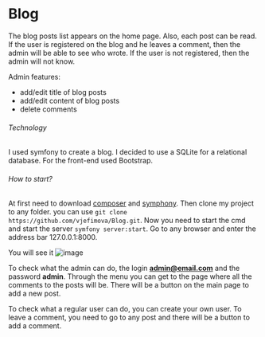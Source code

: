 # Blog

The blog posts list appears on the home page. Also, each post can be read.
If the user is registered on the blog and he leaves a comment, then the admin will be able to see who wrote. If the user is not registered, then the admin will not know.

Admin features:
- add/edit title of blog posts
- add/edit content of blog posts
- delete comments

###### Technology

I used symfony to create a blog.
I decided to use a SQLite for a relational database.
For the front-end used Bootstrap.

###### How to start?

At first need to download [composer](https://getcomposer.org/download/) and [symphony](https://symfony.com/download).
Then clone my project to any folder. you can use `git clone https://github.com/vjefimova/Blog.git`.
Now you need to start the cmd and start the server `symfony server:start`.
Go to any browser and enter the address bar 127.0.0.1:8000.

You will see it
![image](https://user-images.githubusercontent.com/60796360/117777327-2b11b380-b245-11eb-92da-09e1a9996b05.png)

To check what the admin can do, the login **admin@email.com** and the password **admin**.
Through the menu you can get to the page where all the comments to the posts will be. There will be a button on the main page to add a new post.


To check what a regular user can do, you can create your own user.
To leave a comment, you need to go to any post and there will be a button to add a comment.
